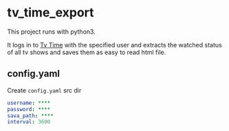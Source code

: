 # tv_time_export

This project runs with python3.

It logs in to [Tv Time](https://www.tvtime.com) with the specified user and extracts the watched status of all tv shows and saves them as easy to read html file.

## config.yaml

Create `config.yaml` src dir

```yaml
username: ****
password: ****
sava_path: ****
interval: 3600
```
